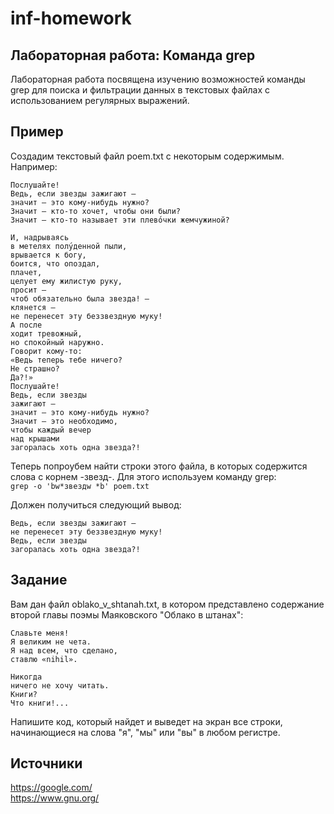 # inf-homework
## Лабораторная работа: Команда grep
Лабораторная работа посвящена изучению возможностей команды grep для поиска и фильтрации данных в текстовых файлах с использованием регулярных выражений.

## Пример  
Создадим текстовый файл poem.txt с некоторым содержимым. Например:
```
Послушайте!  
Ведь, если звезды зажигают —  
значит — это кому-нибудь нужно?  
Значит — кто-то хочет, чтобы они были?  
Значит — кто-то называет эти плево́чки жемчужиной?

И, надрываясь  
в метелях полу́денной пыли,  
врывается к богу,  
боится, что опоздал,  
плачет,  
целует ему жилистую руку,  
просит —  
чтоб обязательно была звезда! —  
клянется —  
не перенесет эту беззвездную муку!  
А после  
ходит тревожный,  
но спокойный наружно.  
Говорит кому-то:  
«Ведь теперь тебе ничего?  
Не страшно?  
Да?!»  
Послушайте!  
Ведь, если звезды  
зажигают —  
значит — это кому-нибудь нужно?  
Значит — это необходимо,  
чтобы каждый вечер  
над крышами  
загоралась хоть одна звезда?!
```
Теперь попроубем найти строки этого файла, в которых содержится слова с корнем -звезд-. Для этого используем команду grep:  
`grep -o 'bw*звездw *b' poem.txt`  

Должен получиться следующий вывод:
```
Ведь, если звезды зажигают —  
не перенесет эту беззвездную муку!  
Ведь, если звезды
загоралась хоть одна звезда?!
```

## Задание  
Вам дан файл oblako_v_shtanah.txt, в котором представлено содержание второй главы поэмы Маяковского "Облако в штанах":

```
Славьте меня!  
Я великим не чета.  
Я над всем, что сделано,  
ставлю «nihil».

Никогда  
ничего не хочу читать.  
Книги?  
Что книги!...  
```

Напишите код, который найдет и выведет на экран все строки, начинающиеся на слова "я", "мы" или "вы"  в любом регистре.

## Источники  
https://google.com/  
https://www.gnu.org/
